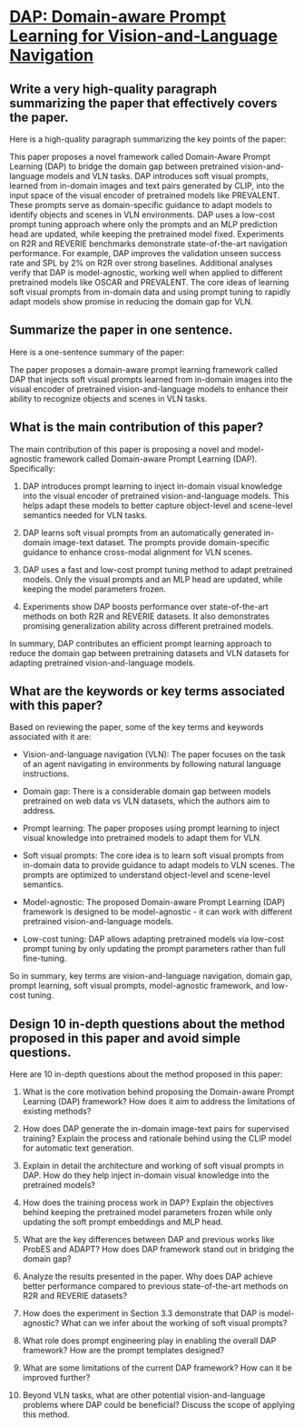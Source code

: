 # [DAP: Domain-aware Prompt Learning for Vision-and-Language Navigation](https://arxiv.org/abs/2311.17812)

## Write a very high-quality paragraph summarizing the paper that effectively covers the paper.

 Here is a high-quality paragraph summarizing the key points of the paper:

This paper proposes a novel framework called Domain-Aware Prompt Learning (DAP) to bridge the domain gap between pretrained vision-and-language models and VLN tasks. DAP introduces soft visual prompts, learned from in-domain images and text pairs generated by CLIP, into the input space of the visual encoder of pretrained models like PREVALENT. These prompts serve as domain-specific guidance to adapt models to identify objects and scenes in VLN environments. DAP uses a low-cost prompt tuning approach where only the prompts and an MLP prediction head are updated, while keeping the pretrained model fixed. Experiments on R2R and REVERIE benchmarks demonstrate state-of-the-art navigation performance. For example, DAP improves the validation unseen success rate and SPL by 2% on R2R over strong baselines. Additional analyses verify that DAP is model-agnostic, working well when applied to different pretrained models like OSCAR and PREVALENT. The core ideas of learning soft visual prompts from in-domain data and using prompt tuning to rapidly adapt models show promise in reducing the domain gap for VLN.


## Summarize the paper in one sentence.

 Here is a one-sentence summary of the paper:

The paper proposes a domain-aware prompt learning framework called DAP that injects soft visual prompts learned from in-domain images into the visual encoder of pretrained vision-and-language models to enhance their ability to recognize objects and scenes in VLN tasks.


## What is the main contribution of this paper?

 The main contribution of this paper is proposing a novel and model-agnostic framework called Domain-aware Prompt Learning (DAP). Specifically:

1) DAP introduces prompt learning to inject in-domain visual knowledge into the visual encoder of pretrained vision-and-language models. This helps adapt these models to better capture object-level and scene-level semantics needed for VLN tasks.

2) DAP learns soft visual prompts from an automatically generated in-domain image-text dataset. The prompts provide domain-specific guidance to enhance cross-modal alignment for VLN scenes. 

3) DAP uses a fast and low-cost prompt tuning method to adapt pretrained models. Only the visual prompts and an MLP head are updated, while keeping the model parameters frozen.

4) Experiments show DAP boosts performance over state-of-the-art methods on both R2R and REVERIE datasets. It also demonstrates promising generalization ability across different pretrained models.

In summary, DAP contributes an efficient prompt learning approach to reduce the domain gap between pretraining datasets and VLN datasets for adapting pretrained vision-and-language models.


## What are the keywords or key terms associated with this paper?

 Based on reviewing the paper, some of the key terms and keywords associated with it are:

- Vision-and-language navigation (VLN): The paper focuses on the task of an agent navigating in environments by following natural language instructions.

- Domain gap: There is a considerable domain gap between models pretrained on web data vs VLN datasets, which the authors aim to address. 

- Prompt learning: The paper proposes using prompt learning to inject visual knowledge into pretrained models to adapt them for VLN.

- Soft visual prompts: The core idea is to learn soft visual prompts from in-domain data to provide guidance to adapt models to VLN scenes. The prompts are optimized to understand object-level and scene-level semantics.

- Model-agnostic: The proposed Domain-aware Prompt Learning (DAP) framework is designed to be model-agnostic - it can work with different pretrained vision-and-language models.

- Low-cost tuning: DAP allows adapting pretrained models via low-cost prompt tuning by only updating the prompt parameters rather than full fine-tuning.

So in summary, key terms are vision-and-language navigation, domain gap, prompt learning, soft visual prompts, model-agnostic framework, and low-cost tuning.


## Design 10 in-depth questions about the method proposed in this paper and avoid simple questions.

 Here are 10 in-depth questions about the method proposed in this paper:

1. What is the core motivation behind proposing the Domain-aware Prompt Learning (DAP) framework? How does it aim to address the limitations of existing methods?

2. How does DAP generate the in-domain image-text pairs for supervised training? Explain the process and rationale behind using the CLIP model for automatic text generation. 

3. Explain in detail the architecture and working of soft visual prompts in DAP. How do they help inject in-domain visual knowledge into the pretrained models?

4. How does the training process work in DAP? Explain the objectives behind keeping the pretrained model parameters frozen while only updating the soft prompt embeddings and MLP head.

5. What are the key differences between DAP and previous works like ProbES and ADAPT? How does DAP framework stand out in bridging the domain gap?

6. Analyze the results presented in the paper. Why does DAP achieve better performance compared to previous state-of-the-art methods on R2R and REVERIE datasets?

7. How does the experiment in Section 3.3 demonstrate that DAP is model-agnostic? What can we infer about the working of soft visual prompts?

8. What role does prompt engineering play in enabling the overall DAP framework? How are the prompt templates designed?

9. What are some limitations of the current DAP framework? How can it be improved further?

10. Beyond VLN tasks, what are other potential vision-and-language problems where DAP could be beneficial? Discuss the scope of applying this method.
